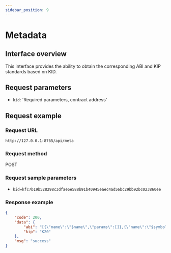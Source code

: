 ```yaml
---
sidebar_position: 9
---
```


# Metadata

## Interface overview

This interface provides the ability to obtain the corresponding ABI and KIP standards based on KID.

## Request parameters

* `kid`: 'Required parameters, contract address'

## Request example

### Request URL

`http://127.0.0.1:8765/api/meta`

### Request method

POST

### Request sample parameters

* `kid=kfc7b19b528298c3dfae6e588b91b40945eaec4ad56bc29bb92bc023860ee`


### Response example

```json
{
	"code": 200,
	"data": {
		"abi": "[{\"name\":\"$name\",\"params\":[]},{\"name\":\"$symbol\",\"params\":[]},{\"name\":\"$totalSupply\",\"params\":[]},{\"name\":\"$balanceOf\",\"params\":[\"account\"]},{\"name\":\"$getOwner\",\"params\":[]},{\"name\":\"approve\",\"params\":[\"sender\",\"amount\"]},{\"name\":\"increaseAllowance\",\"params\":[\"spender\",\"addedValue\"]},{\"name\":\"decreaseAllowance\",\"params\":[\"spender\",\"subtractedValue\"]},{\"name\":\"$allowance\",\"params\":[\"owner\",\"sender\"]},{\"name\":\"transfer\",\"params\":[\"recipient\",\"amount\"]},{\"name\":\"transferFrom\",\"params\":[\"sender\",\"recipient\",\"amount\"]},{\"name\":\"mint\",\"params\":[\"account\",\"amount\"]},{\"name\":\"burn\",\"params\":[\"amount\"]},{\"name\":\"renounceOwnership\",\"params\":[]},{\"name\":\"transferOwnership\",\"params\":[\"newOwner\"]}]",
		"kip": "K20"
	},
	"msg": "success"
}
```